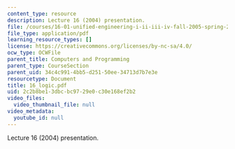 ```yaml
---
content_type: resource
description: Lecture 16 (2004) presentation.
file: /courses/16-01-unified-engineering-i-ii-iii-iv-fall-2005-spring-2006/2c2b8be13dbcbc9729e0c30e168ef2b2_16_logic.pdf
file_type: application/pdf
learning_resource_types: []
license: https://creativecommons.org/licenses/by-nc-sa/4.0/
ocw_type: OCWFile
parent_title: Computers and Programming
parent_type: CourseSection
parent_uid: 34c4c991-4bb5-d251-50ee-34713d7b7e3e
resourcetype: Document
title: 16_logic.pdf
uid: 2c2b8be1-3dbc-bc97-29e0-c30e168ef2b2
video_files:
  video_thumbnail_file: null
video_metadata:
  youtube_id: null
---
```

Lecture 16 (2004) presentation.
